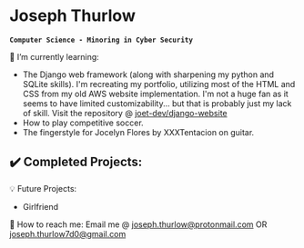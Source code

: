 # Joseph Thurlow

**`Computer Science - Minoring in Cyber Security`**

🌱 I’m currently learning: 
- The Django web framework (along with sharpening my python and SQLite skills). I'm recreating my portfolio, utilizing most of the HTML and CSS from my old AWS website implementation. I'm not a huge fan as it seems to have limited customizability... but that is probably just my lack of skill. Visit the repository @ [joet-dev/django-website](https://github.com/joet-dev/django-website)
- How to play competitive soccer. 
- The fingerstyle for Jocelyn Flores by XXXTentacion on guitar. 

:heavy_check_mark: Completed Projects: 
- 

:bulb: Future Projects: 
- Girlfriend


:email: How to reach me: 
Email me @ joseph.thurlow@protonmail.com OR joseph.thurlow7d0@gmail.com

